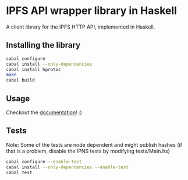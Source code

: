 # IPFS API wrapper library in Haskell

A client library for the IPFS HTTP API, implemented in Haskell.

## Installing the library

```zsh
cabal configure
cabal install --only-dependencies
cabal install hprotoc
make
cabal build
```

## Usage

Checkout the [documentation](https://ipfs.io/ipfs/QmPtj3NjRSGob9xvSLVWXihxN721MTEyofrKTzhkQsyE8y/)! :)

## Tests

Note: Some of the tests are node dependent and might publish hashes (if that is a problem, disable the IPNS tests by modifying tests/Main.hs)

```zsh
cabal configure --enable-test
cabal install --only-dependencies --enable-test
cabal test
```